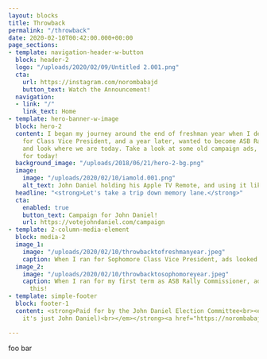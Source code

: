 ```yaml
---
layout: blocks
title: Throwback
permalink: "/throwback"
date: 2020-02-10T00:42:00.000+00:00
page_sections:
- template: navigation-header-w-button
  block: header-2
  logo: "/uploads/2020/02/09/Untitled 2.001.png"
  cta:
    url: https://instagram.com/norombabajd
    button_text: Watch the Announcement!
  navigation:
  - link: "/"
    link_text: Home
- template: hero-banner-w-image
  block: hero-2
  content: I began my journey around the end of freshman year when I decided to run
    for Class Vice President, and a year later, wanted to become ASB Rally Commissioner,
    and look where we are today. Take a look at some old campaign ads, remastered
    for today!
  background_image: "/uploads/2018/06/21/hero-2-bg.png"
  image:
    image: "/uploads/2020/02/10/iamold.001.png"
    alt_text: John Daniel holding his Apple TV Remote, and using it like a microphone.
  headline: "<strong>Let's take a trip down memory lane.</strong>"
  cta:
    enabled: true
    button_text: Campaign for John Daniel!
    url: https://votejohndaniel.com/campaign
- template: 2-column-media-element
  block: media-2
  image_1:
    image: "/uploads/2020/02/10/throwbacktofreshmanyear.jpeg"
    caption: When I ran for Sophomore Class Vice President, ads looked like this!
  image_2:
    image: "/uploads/2020/02/10/throwbacktosophomoreyear.jpeg"
    caption: When I ran for my first term as ASB Rally Commissioner, ads looked like
      this!
- template: simple-footer
  block: footer-1
  content: <strong>Paid for by the John Daniel Election Committee<br><em>(but in reality,
    it's just John Daniel)<br></em></strong><a href="https://norombabajd.com" title="norombabajd.com">norombabajd.com</a>

---
```

foo bar